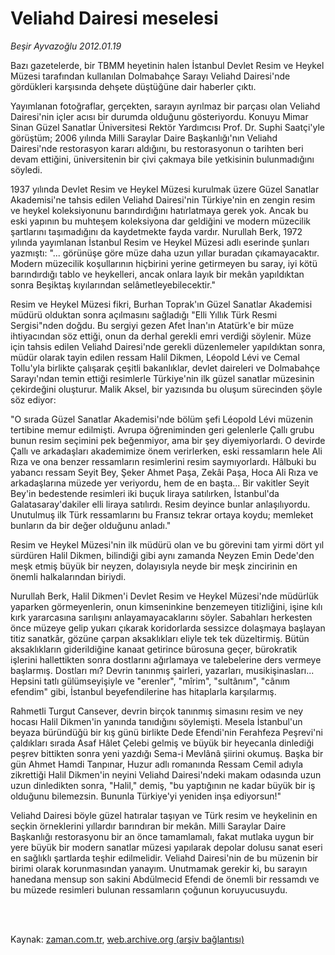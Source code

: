 # Veliahd Dairesi meselesi

*Beşir Ayvazoğlu 2012.01.19*

<td class="columnist-detail">
<p>Bazı gazetelerde, bir TBMM heyetinin halen İstanbul Devlet Resim ve Heykel Müzesi tarafından kullanılan Dolmabahçe Sarayı Veliahd Dairesi'nde gördükleri karşısında dehşete düştüğüne dair haberler çıktı.</p>
<p>
<div id="haberMetinDiv">
<p>Yayımlanan fotoğraflar, gerçekten, sarayın ayrılmaz bir parçası olan Veliahd Dairesi'nin içler acısı bir durumda olduğunu gösteriyordu. Konuyu Mimar Sinan Güzel Sanatlar Üniversitesi Rektör Yardımcısı Prof. Dr. Suphi Saatçi'yle görüştüm; 2006 yılında Milli Saraylar Daire Başkanlığı'nın Veliahd Dairesi'nde restorasyon kararı aldığını, bu restorasyonun o tarihten beri devam ettiğini, üniversitenin bir çivi çakmaya bile yetkisinin bulunmadığını söyledi.
<p> 1937 yılında Devlet Resim ve Heykel Müzesi kurulmak üzere Güzel Sanatlar Akademisi'ne tahsis edilen Veliahd Dairesi'nin Türkiye'nin en zengin resim ve heykel koleksiyonunu barındırdığını hatırlatmaya gerek yok. Ancak bu eski yapının bu muhteşem koleksiyona dar geldiğini ve modern müzecilik şartlarını taşımadığını da kaydetmekte fayda vardır. Nurullah Berk, 1972 yılında yayımlanan İstanbul Resim ve Heykel Müzesi adlı eserinde şunları yazmıştı: "... görünüşe göre müze daha uzun yıllar buradan çıkamayacaktır. Modern müzecilik koşullarının hiçbirini yerine getirmeyen bu saray, iyi kötü barındırdığı tablo ve heykelleri, ancak onlara layık bir mekân yapıldıktan sonra Beşiktaş kıyılarından selâmetleyebilecektir."
<p> Resim ve Heykel Müzesi fikri, Burhan Toprak'ın Güzel Sanatlar Akademisi müdürü olduktan sonra açılmasını sağladığı "Elli Yıllık Türk Resmi Sergisi"nden doğdu. Bu sergiyi gezen Afet İnan'ın Atatürk'e bir müze ihtiyacından söz ettiği, onun da derhal gerekli emri verdiği söylenir. Müze için tahsis edilen Veliahd Dairesi'nde gerekli düzenlemeler yapıldıktan sonra, müdür olarak tayin edilen ressam Halil Dikmen, Léopold Lévi ve Cemal Tollu'yla birlikte çalışarak çeşitli bakanlıklar, devlet daireleri ve Dolmabahçe Sarayı'ndan temin ettiği resimlerle Türkiye'nin ilk güzel sanatlar müzesinin çekirdeğini oluşturur. Malik Aksel, bir yazısında bu oluşum sürecinden şöyle söz ediyor:
<p> "O sırada Güzel Sanatlar Akademisi'nde bölüm şefi Léopold Lévi müzenin tertibine memur edilmişti. Avrupa öğreniminden geri gelenlerle Çallı grubu bunun resim seçimini pek beğenmiyor, ama bir şey diyemiyorlardı. O devirde Çallı ve arkadaşları akademimize önem verirlerken, eski ressamların hele Ali Rıza ve ona benzer ressamların resimlerini resim saymıyorlardı. Hâlbuki bu yabancı ressam Seyit Bey, Şeker Ahmet Paşa, Zekâi Paşa, Hoca Ali Rıza ve arkadaşlarına müzede yer veriyordu, hem de en başta... Bir vakitler Seyit Bey'in bedestende resimleri iki buçuk liraya satılırken, İstanbul'da Galatasaray'dakiler elli liraya satılırdı. Resim deyince bunlar anlaşılıyordu. Unutulmuş ilk Türk ressamlarını bu Fransız tekrar ortaya koydu; memleket bunların da bir değer olduğunu anladı."
<p> Resim ve Heykel Müzesi'nin ilk müdürü olan ve bu görevini tam yirmi dört yıl sürdüren Halil Dikmen, bilindiği gibi aynı zamanda Neyzen Emin Dede'den meşk etmiş büyük bir neyzen, dolayısıyla neyde bir meşk zincirinin en önemli halkalarından biriydi.
<p> Nurullah Berk, Halil Dikmen'i Devlet Resim ve Heykel Müzesi'nde müdürlük yaparken görmeyenlerin, onun kimseninkine benzemeyen titizliğini, işine kılı kırk yararcasına sarılışını anlayamayacaklarını söyler. Sabahları herkesten önce müzeye gelip yukarı çıkarak koridorlarda sessizce dolaşmaya başlayan titiz sanatkâr, gözüne çarpan aksaklıkları eliyle tek tek düzeltirmiş. Bütün aksaklıkların giderildiğine kanaat getirince bürosuna geçer, bürokratik işlerini hallettikten sonra dostlarını ağırlamaya ve talebelerine ders vermeye başlarmış. Dostları mı? Devrin tanınmış şairleri, yazarları, musikişinasları... Hepsini tatlı gülümseyişiyle ve "erenler", "mîrim", "sultânım", "cânım efendim" gibi, İstanbul beyefendilerine has hitaplarla karşılarmış.
<p> Rahmetli Turgut Cansever, devrin birçok tanınmış simasını resim ve ney hocası Halil Dikmen'in yanında tanıdığını söylemişti. Mesela İstanbul'un beyaza büründüğü bir kış günü birlikte Dede Efendi'nin Ferahfeza Peşrevi'ni çaldıkları sırada Asaf Hâlet Çelebi gelmiş ve büyük bir heyecanla dinlediği peşrev bittikten sonra yeni yazdığı Sema-i Mevlânâ şiirini okumuş. Başka bir gün Ahmet Hamdi Tanpınar, Huzur adlı romanında Ressam Cemil adıyla zikrettiği Halil Dikmen'in neyini Veliahd Dairesi'ndeki makam odasında uzun uzun dinledikten sonra, "Halil," demiş, "bu yaptığının ne kadar büyük bir iş olduğunu bilemezsin. Bununla Türkiye'yi yeniden inşa ediyorsun!"
<p> Veliahd Dairesi böyle güzel hatıralar taşıyan ve Türk resim ve heykelinin en seçkin örneklerini yıllardır barındıran bir mekân. Milli Saraylar Daire Başkanlığı restorasyonu bir an önce tamamlamalı, fakat mutlaka uygun bir yere büyük bir modern sanatlar müzesi yapılarak depolar dolusu sanat eseri en sağlıklı şartlarda teşhir edilmelidir. Veliahd Dairesi'nin de bu müzenin bir birimi olarak korunmasından yanayım. Unutmamak gerekir ki, bu sarayın hanedana mensup son sakini Abdülmecid Efendi de önemli bir ressamdı ve bu müzede resimleri bulunan ressamların çoğunun koruyucusuydu. </p></p></p></p></p></p></p></p></div>
</p>


<p><br>
		 </br></p></td>

Kaynak: [zaman.com.tr](http://zaman.com.tr/yazar.do?yazino=1231809), [web.archive.org (arşiv bağlantısı)](http://web.archive.org/web/20120212081205/http://www.zaman.com.tr:80/yazar.do?yazino=1231809)
